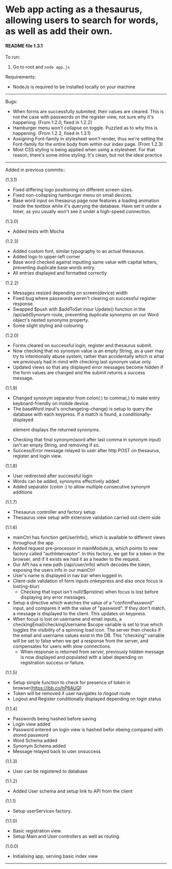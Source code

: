 # Web app acting as a thesaurus, allowing users to search for words, as well as add their own.

#### README file 1.3.1


To run:

1) Go to root and 
`node app.js`

Requirements:

- NodeJs is required to be installed locally on your machine

---

Bugs:
- When forms are successfully submited, their values are cleared. This is not the case with passwords on the register view, not sure why it's happening. (From 1.2.0, fixed in 1.2.2)
- Hamburger menu won't collapse on toggle. Puzzled as to why this is happening. (From 1.2.2, fixed in 1.3.1)
- Assigning Font-family in stylesheet won't render, thus we're setting the Font-family for the entire body from within our index page. (From 1.2.3)
- Most CSS styling is being applied when using a stylesheet. For that reason, there's some inline styling. It's clean, but not the ideal practice

---

Added in previous commits::

(1.3.1)
- Fixed differing logo positioning on different screen sizes.
- Fixed non-collapsing hamburger menu on small devices.
- Base word input on thesaurus page now features a loading animation inside the textbox while it's querying the database. Have set it under a timer, as you usually won't see it under a high-speed connection.

(1.3.0)
- Added tests with Mocha

(1.2.3)
- Added custom font, similar typography to an actual thesaurus.
- Added logo to upper-left corner
- Base word checked against inputting same value with capital letters, preventing duplicate base words entry.
- All entries displayed and formatted correctly

(1.2.2)
- Messages resized depending on screen(device) width
- Fixed bug where passwords weren't clearing on successful register response.
- Swapped $push with $addToSet inour Update() function in the /api/addSynonym route, preventing duplicate synonyms on our Word object's nested synonyms property.
- Some slight styling and colouring

(1.2.0)
- Forms cleared on successful login, register and thesaurus submit.
- Now checking that no synonym value is an empty String, as a user may try to intentionally abuse system, rather than accidentally which is what we previously had in mind with checking last synonym value only.
- Updated views so that any displayed error messages become hidden if the form values are changed and the submit returns a success message.

(1.1.9)
- Changed synonym separator from colon(:) to comma(,) to make entry keyboard-friendly on mobile device.
- The baseWord input's onchange(ng-change) is setup to query the database with each keypress.
	If a match is found, a conditionally-displayed <p> element displays the returned synonyms.
- Checking that final synonym(word after last comma in synonym input) isn't an empty String, and removing if so.
- Success/Error message relayed to user after http POST on thesaurus, register and login view.


(1.1.8)
- User redirected after successful login
- Words can be added, synonyms effectively added
- Added separator (colon :) to allow multiple consecutive synonym additions

(1.1.7)
- Thesaurus controller and factory setup
- Thesaurus view setup with extensive validation carried out client-side

(1.1.6)
- mainCtrl has function getUserInfo(), which is available to different views throughout the app
- Added request pre-processor in mainModule.js, which points to new factory called "authInterceptor". In this factory, we get for a token in the browser, and if it exists we had it as a header to the request.
- Our API has a new path (/api/user/info) which decodes the token, exposing the users info in our mainCtrl
- User's name is displayed in nav bar when logged in.
- Client-side validation of form inputs onkeypress and also once focus is lost(ng-blur)
	- Checking that input isn't null(!$pristine) when focus is lost before displaying any error messages
- Setup a directive which watches the value of a "confirmPassword" input, and compares it with the value of "password". If they don't match, a message is displayed to the client. This updates on keypress.
- When focus is lost on username and email inputs, a checkingEmail/checkingUsername $scope variable is set to true which toggles the visibility of a spinning load icon. The server then checks if the email and username values exist in the DB. This "checking" variable will be set to false when we get a response from the server, and compensates for users with slow connections.
	- When response is returned from server, previously hidden message is now displayed and populated with a label depending on registration success or failure.

(1.1.5)
- Setup simple function to check for presence of token in browser(https://ibb.co/hP6AUQ)
- Token will be removed if user navigates to /logout route 
- Logout and Register conditionally displayed depending on login status

(1.1.4)
- Passwords being hashed before saving
- Login view added
- Password entered on login view is hashed befor ebeing compared with stored password
- Word Schema added
- Synonym Schema added
- Message relayed back to user onsuccess

(1.1.3)
- User can be registered to database

(1.1.2) 
- Added User schema and setup link to API from the client

(1.1.1) 
- Setup userServices factory.

(1.1.0) 
- Basic registration view.
- Setup Main and User controllers as well as routing.

(1.0.0) 
- Initialising app, serving basic index view

---
